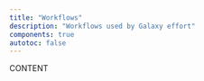 ```yaml
---
title: "Workflows"
description: "Workflows used by Galaxy effort"
components: true
autotoc: false
---
```


CONTENT